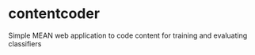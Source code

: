 contentcoder
============

Simple MEAN web application to code content for training and evaluating classifiers

